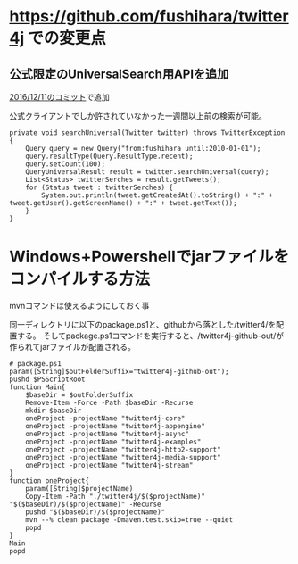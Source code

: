 # https://github.com/fushihara/twitter4j での変更点

## 公式限定のUniversalSearch用APIを追加

[2016/12/11のコミット](https://github.com/fushihara/twitter4j/commit/38a95251ca3f0953ccc9a69af244059da3dd6e19)で追加

公式クライアントでしか許されていなかった一週間以上前の検索が可能。

```
private void searchUniversal(Twitter twitter) throws TwitterException {
    Query query = new Query("from:fushihara until:2010-01-01");
    query.resultType(Query.ResultType.recent);
    query.setCount(100);
    QueryUniversalResult result = twitter.searchUniversal(query);
    List<Status> twitterSerches = result.getTweets();
    for (Status tweet : twitterSerches) {
        System.out.println(tweet.getCreatedAt().toString() + ":" + tweet.getUser().getScreenName() + ":" + tweet.getText());
    }
}
```


# Windows+Powershellでjarファイルをコンパイルする方法

mvnコマンドは使えるようにしておく事

同一ディレクトリに以下のpackage.ps1と、githubから落とした/twitter4/を配置する。
そしてpackage.ps1コマンドを実行すると、/twitter4j-github-out/が作られてjarファイルが配置される。


```
# package.ps1
param([String]$outFolderSuffix="twitter4j-github-out");
pushd $PSScriptRoot
function Main{
	$baseDir = $outFolderSuffix
	Remove-Item -Force -Path $baseDir -Recurse
	mkdir $baseDir
	oneProject -projectName "twitter4j-core"
	oneProject -projectName "twitter4j-appengine"
	oneProject -projectName "twitter4j-async"
	oneProject -projectName "twitter4j-examples"
	oneProject -projectName "twitter4j-http2-support"
	oneProject -projectName "twitter4j-media-support"
	oneProject -projectName "twitter4j-stream"
}
function oneProject{
	param([String]$projectName)
	Copy-Item -Path "./twitter4j/$($projectName)" "$($baseDir)/$($projectName)" -Recurse
	pushd "$($baseDir)/$($projectName)"
	mvn --% clean package -Dmaven.test.skip=true --quiet
	popd
}
Main
popd
```
